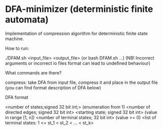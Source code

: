 # DFA-minimizer (deterministic finite automata)
Implementation of compression algorithm for deterministic finite state machine.

How to run:

./DFAM.sh <cmd> <input_file> <output_file> (or bash DFAM.sh ...)
(NB! Incorrect arguments or incorrect io files format can lead to undefined behaviour)

What commands are there?

compress: take DFA from input file, compress it and place in the output file
(you can find format description of DFA below)

DFA format

<number of states;signed 32 bit int;> (enumeration from 1)
<number of directed edges; signed 32 bit int>
<starting state; signed 32 bit int> (value in range [1, n])
<number of terminal states; 32 bit int> (value >= 0)
<list of terminal states: 1 <= st_1 < st_2 < ... < st_k>

